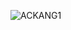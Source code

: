 ![ACKANG1](https://user-images.githubusercontent.com/113653315/194865473-ccf61458-3d48-4c7b-8a08-7f6aeb1bb49f.gif)


<!--
**perneean/perneean** is a ✨ _special_ ✨ repository because its `README.md` (this file) appears on your GitHub profile.

Here are some ideas to get you started:

- 🔭 I’m currently working on ...
- 🌱 I’m currently learning ...
- 👯 I’m looking to collaborate on ...
- 🤔 I’m looking for help with ...
- 💬 Ask me about ...
- 📫 How to reach me: ...
- 😄 Pronouns: ...
- ⚡ Fun fact: ...
-->
